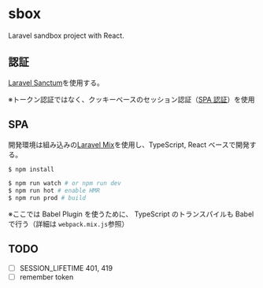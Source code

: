 # sbox

Laravel sandbox project with React.

## 認証

[Laravel Sanctum](https://laravel.com/docs/8.x/sanctum)を使用する。

※トークン認証ではなく、クッキーベースのセッション認証（[SPA 認証](https://laravel.com/docs/8.x/sanctum#spa-authentication)）を使用

## SPA

開発環境は組み込みの[Laravel Mix](https://laravel.com/docs/8.x/mix)を使用し、TypeScript, React ベースで開発する。

```bash
$ npm install

$ npm run watch # or npm run dev
$ npm run hot # enable HMR
$ npm run prod # build
```

※ここでは Babel Plugin を使うために、 TypeScript のトランスパイルも Babel で行う（詳細は `webpack.mix.js`参照）

## TODO

- [ ] SESSION_LIFETIME 401, 419
- [ ] remember token
